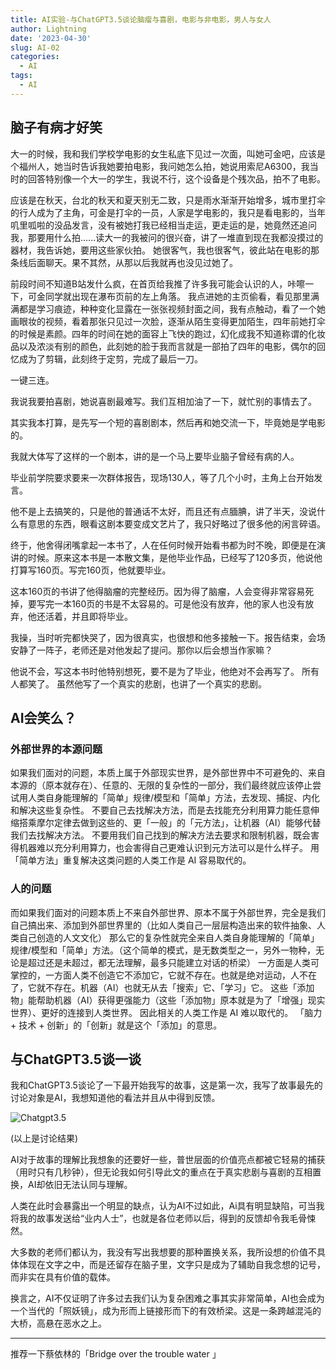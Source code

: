 ```yaml
---
title: AI实验-与ChatGPT3.5谈论脑瘤与喜剧，电影与非电影，男人与女人
author: Lightning
date: '2023-04-30'
slug: AI-02
categories:
  - AI
tags:
  - AI
---
```


## 脑子有病才好笑
大一的时候，我和我们学校学电影的女生私底下见过一次面，叫她可金吧，应该是个福州人，她当时告诉我她要拍电影，我问她怎么拍，她说用索尼A6300，我当时的回答特别像一个大一的学生，我说不行，这个设备是个残次品，拍不了电影。

应该是在秋天，台北的秋天和夏天别无二致，只是雨水渐渐开始增多，城市里打伞的行人成为了主角，可金是打伞的一员，人家是学电影的，我只是看电影的，当年叽里呱啦的没品发言，没有被她打我已经相当走运，更走运的是，她竟然还追问我，那要用什么拍......读大一的我被问的很兴奋，讲了一堆直到现在我都没摸过的器材，我告诉她，要用这些家伙拍。
她很客气，我也很客气，彼此站在电影的那条线后面聊天。果不其然，从那以后我就再也没见过她了。

前段时间不知道B站发什么疯，在首页给我推了许多我可能会认识的人，咔嚓一下，可金同学就出现在瀑布页前的左上角落。
我点进她的主页偷看，看见那里满满都是学习痕迹，种种变化显露在一张张视频封面之间，我有点触动，看了一个她画眼妆的视频，看着那张只见过一次脸，逐渐从陌生变得更加陌生，四年前她打伞的时候是素颜。四年的时间在她的面容上飞快的跑过，幻化成我不知道称谓的化妆品以及浓淡有别的颜色，此刻她的脸于我而言就是一部拍了四年的电影，偶尔的回忆成为了剪辑，此刻终于定剪，完成了最后一刀。

一键三连。

我说我要拍喜剧，她说喜剧最难写。我们互相加油了一下，就忙别的事情去了。

其实我本打算，是先写一个短的喜剧剧本，然后再和她交流一下，毕竟她是学电影的。

我就大体写了这样的一个剧本，讲的是一个马上要毕业脑子曾经有病的人。

毕业前学院要求要来一次群体报告，现场130人，等了几个小时，主角上台开始发言。

他不是上去搞笑的，只是他的普通话不太好，而且还有点腼腆，讲了半天，没说什么有意思的东西，眼看这剧本要变成文艺片了，我只好略过了很多他的闲言碎语。

终于，他舍得闭嘴拿起一本书了，人在任何时候开始看书都为时不晚，即便是在演讲的时候。原来这本书是一本散文集，是他毕业作品，已经写了120多页，他说他打算写160页。写完160页，他就要毕业。

这本160页的书讲了他得脑瘤的完整经历。因为得了脑瘤，人会变得非常容易死掉，要写完一本160页的书是不太容易的。可是他没有放弃，他的家人也没有放弃，他还活着，并且即将毕业。

我操，当时听完都快哭了，因为很真实，也很想和他多接触一下。报告结束，会场安静了一阵子，老师还是对他发起了提问。那你以后会想当作家嘛？

他说不会，写这本书时他特别想死，要不是为了毕业，他绝对不会再写了。
所有人都笑了。
虽然他写了一个真实的悲剧，也讲了一个真实的悲剧。

## AI会笑么？

### 外部世界的本源问题
 如果我们面对的问题，本质上属于外部现实世界，是外部世界中不可避免的、来自本源的（原本就存在）、任意的、无限的复杂性的一部分，我们最终就应该停止尝试用人类自身能理解的「简单」规律/模型和「简单」方法，去发现、捕捉、内化和解决这些复杂性。
  不要自己去找解决方法，而是去找能充分利用算力能任意伸缩搭乘摩尔定律去做到这些的、更「一般」的「元方法」，让机器（AI）能够代替我们去找解决方法。
  不要用我们自己找到的解决方法去要求和限制机器，既会害得机器难以充分利用算力，也会害得自己更难认识到元方法可以是什么样子。
   用「简单方法」重复解决这类问题的人类工作是 AI 容易取代的。
   
### 人的问题
而如果我们面对的问题本质上不来自外部世界、原本不属于外部世界，完全是我们自己搞出来、添加到外部世界里的（比如人类自己一层层构造出来的软件抽象、人类自己创造的人文文化）
那么它的复杂性就完全来自人类自身能理解的「简单」规律/模型和「简单」方法。（这个简单的模式，是无数类型之一，另外一物种，无论是超过还是未超过，都无法理解，最多只能建立对话的桥梁）
一方面是人类可掌控的，一方面人类不创造它不添加它，它就不存在。也就是绝对运动，人不在了，它就不存在。机器（AI）也就无从去「搜索」它、「学习」它。 
这些「添加物」能帮助机器（AI）获得更强能力（这些「添加物」原本就是为了「增强」现实世界）、更好的连接到人类世界。 
因此相关的人类工作是 AI 难以取代的。 
「脑力 + 技术 + 创新」的「创新」就是这个「添加」的意思。

## 与ChatGPT3.5谈一谈

我和ChatGPT3.5谈论了一下最开始我写的故事，这是第一次，我写了故事最先的讨论对象是AI，我想知道他的看法并且从中得到反馈。

![Chatgpt3.5](https://s1.vika.cn/space/2023/04/30/4f50edf0f7a2440c982b6b60e053a938)

(以上是讨论结果)

AI对于故事的理解比我想象的还要好一些，普世层面的价值亮点都被它轻易的捕获（用时只有几秒钟），但无论我如何引导此文的重点在于真实悲剧与喜剧的互相置换，AI却依旧无法认同与理解。

人类在此时会暴露出一个明显的缺点，认为AI不过如此，Ai具有明显缺陷，可当我将我的故事发送给“业内人士”，也就是各位老师以后，得到的反馈却令我毛骨悚然。

大多数的老师们都认为，我没有写出我想要的那种置换关系，我所设想的价值不具体体现在文字之中，而是还留存在脑子里，文字只是成为了辅助自我念想的记号，而非实在具有价值的载体。

换言之，AI不仅证明了许多过去我们认为复杂困难之事其实非常简单，AI也会成为一个当代的「照妖镜」，成为形而上链接形而下的有效桥梁。这是一条跨越混沌的大桥，高悬在恶水之上。

 --- 
推荐一下蔡依林的「Bridge over the trouble water 」
